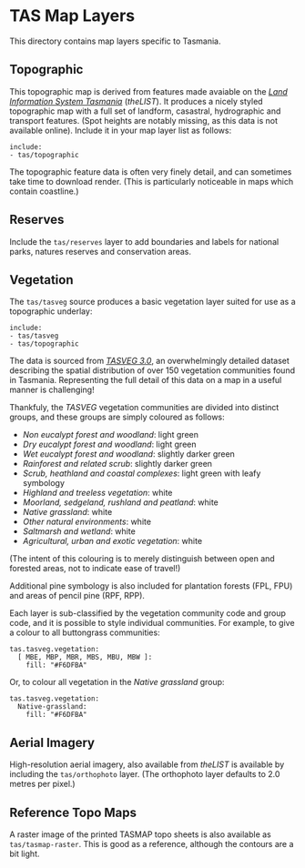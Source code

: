 TAS Map Layers
==============

This directory contains map layers specific to Tasmania.

## Topographic

This topographic map is derived from features made avaiable on the [*Land Information System Tasmania*](http://www.thelist.tas.gov.au/) (*theLIST*). It produces a nicely styled topographic map with a full set of landform, casastral, hydrographic and transport features. (Spot heights are notably missing, as this data is not available online). Include it in your map layer list as follows:

    include:
    - tas/topographic

The topographic feature data is often very finely detail, and can sometimes take time to download render. (This is particularly noticeable in maps which contain coastline.)

## Reserves

Include the `tas/reserves` layer to add boundaries and labels for national parks, natures reserves and conservation areas.

## Vegetation

The `tas/tasveg` source produces a basic vegetation layer suited for use as a topographic underlay:

    include:
    - tas/tasveg
    - tas/topographic

The data is sourced from [*TASVEG 3.0*](http://dpipwe.tas.gov.au/conservation/flora-of-tasmania/monitoring-and-mapping-tasmanias-vegetation-\(tasveg\)/tasveg-the-digital-vegetation-map-of-tasmania), an overwhelmingly detailed dataset describing the spatial distribution of over 150 vegetation communities found in Tasmania. Representing the full detail of this data on a map in a useful manner is challenging!

Thankfuly, the *TASVEG* vegetation communities are divided into distinct groups, and these groups are simply coloured as follows:

* *Non eucalypt forest and woodland*: light green
* *Dry eucalypt forest and woodland*: light green
* *Wet eucalypt forest and woodland*: slightly darker green
* *Rainforest and related scrub*: slightly darker green
* *Scrub, heathland and coastal complexes*: light green with leafy symbology
* *Highland and treeless vegetation*: white
* *Moorland, sedgeland, rushland and peatland*: white
* *Native grassland*: white
* *Other natural environments*: white
* *Saltmarsh and wetland*: white
* *Agricultural, urban and exotic vegetation*: white

(The intent of this colouring is to merely distinguish between open and forested areas, not to indicate ease of travel!)

Additional pine symbology is also included for plantation forests (FPL, FPU) and areas of pencil pine (RPF, RPP).

Each layer is sub-classified by the vegetation community code and group code, and it is possible to style individual communities. For example, to give a colour to all buttongrass communities:

    tas.tasveg.vegetation:
      [ MBE, MBP, MBR, MBS, MBU, MBW ]:
        fill: "#F6DFBA"

Or, to colour all vegetation in the *Native grassland* group:

    tas.tasveg.vegetation:
      Native-grassland:
        fill: "#F6DFBA"

## Aerial Imagery

High-resolution aerial imagery, also available from *theLIST* is available by including the `tas/orthophoto` layer. (The orthophoto layer defaults to 2.0 metres per pixel.)

## Reference Topo Maps

A raster image of the printed TASMAP topo sheets is also available as `tas/tasmap-raster`. This is good as a reference, although the contours are a bit light.
